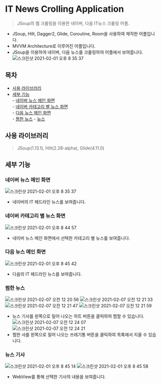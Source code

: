 # IT News Crolling Application
> JSoup의 웹 크롤링을 이용한 네이버, 다음 IT뉴스 크롤링 어플.
- JSoup, Hilt, Dagger2, Glide, Coroutine, Room을 사용하여 제작한 어플입니다.  
- MVVM Architecture로 이루어진 어플입니다.  
- JSoup을 이용하여 네이버, 다음 뉴스를 크롤링하여 어플에서 보여줍니다.  
![스크린샷 2021-02-01 오후 8 35 37](https://user-images.githubusercontent.com/48707020/106454733-8c035000-64ce-11eb-8249-89173e52b813.png)  

## 목차  
- [사용 라이브러리](#사용-라이브러리)  
- [세부 기능](#세부-기능)  
        - [네이버 뉴스 메인 화면](#네이버-뉴스-메인-화면)  
        - [네이버 카테고리 별 뉴스 화면](#네이버-카테고리-별-뉴스-화면)  
        - [다음 뉴스 메인 화면](#다음-뉴스-메인-화면)  
        - [찜한 뉴스](#찜한-뉴스)
        - [뉴스 ](#뉴스-기사)  

## 사용 라이브러리  
> JSoup(1.13.1), Hilt(2.28-alpha), Glide(4.11.0)  

## 세부 기능
### 네이버 뉴스 메인 화면 
![스크린샷 2021-02-01 오후 8 35 37](https://user-images.githubusercontent.com/48707020/106454733-8c035000-64ce-11eb-8249-89173e52b813.png)  
- 네이버의 IT 헤드라인 뉴스를 보여줍니다.  

### 네이버 카테고리 별 뉴스 화면  
![스크린샷 2021-02-01 오후 8 44 57](https://user-images.githubusercontent.com/48707020/106454738-8e65aa00-64ce-11eb-963d-0b2a506f4ad0.png)  
- 네이버 뉴스 메인 화면에서 선택한 카테고리 별 뉴스를 보여줍니다.
        
### 다음 뉴스 메인 화면  
![스크린샷 2021-02-01 오후 8 45 42](https://user-images.githubusercontent.com/48707020/106454741-8f96d700-64ce-11eb-96ce-cd685ffdb237.png)  
- 다음의 IT 헤드라인 뉴스를 보여줍니다.  

### 찜한 뉴스
![스크린샷 2021-02-07 오전 12 20 56](https://user-images.githubusercontent.com/48707020/107122373-c3149f80-68da-11eb-87b2-b941db263565.png)
![스크린샷 2021-02-07 오전 12 21 33](https://user-images.githubusercontent.com/48707020/107122374-c576f980-68da-11eb-9f2a-5b55b7934290.png)
![스크린샷 2021-02-07 오전 12 21 47](https://user-images.githubusercontent.com/48707020/107122375-c6a82680-68da-11eb-849d-3efb531a9a47.png)
![스크린샷 2021-02-07 오전 12 21 59](https://user-images.githubusercontent.com/48707020/107122376-c740bd00-68da-11eb-8145-4e3f70480266.png)  
- 뉴스 기사를 왼쪽으로 밀어 나오는 하트 버튼을 클릭하여 찜할 수 있습니다.  
![스크린샷 2021-02-07 오전 12 24 07](https://user-images.githubusercontent.com/48707020/107122384-d889c980-68da-11eb-8fff-b288bcc7d6dc.png)
![스크린샷 2021-02-07 오전 12 24 21](https://user-images.githubusercontent.com/48707020/107122387-daec2380-68da-11eb-8f3e-63198543c2be.png)  
- 찜한 사를 왼쪽으로 밀어 나오는 쓰레기통 버튼을 클릭하여 목록에서 지울 수 있습니다.  

### 뉴스 기사  
![스크린샷 2021-02-01 오후 8 45 14](https://user-images.githubusercontent.com/48707020/106454740-8f96d700-64ce-11eb-81b0-a8076a779c3e.png)
![스크린샷 2021-02-01 오후 8 45 58](https://user-images.githubusercontent.com/48707020/106454743-902f6d80-64ce-11eb-9b8e-44abfc03ee21.png)  
- WebView를 통해 선택한 기사의 내용을 보여줍니다.
